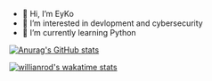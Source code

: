 - 👋 Hi, I’m EyKo
- 👀 I’m interested in devlopment and cybersecurity
- 🌱 I’m currently learning Python


[![Anurag's GitHub stats](https://github-readme-stats.vercel.app/api?username=eyko-dev&theme=github_dark)](https://github.com/anuraghazra/github-readme-stats)

[![willianrod's wakatime stats](https://github-readme-stats.vercel.app/api/wakatime?username=eyko-dev&theme=github_dark)](https://github.com/anuraghazra/github-readme-stats)
